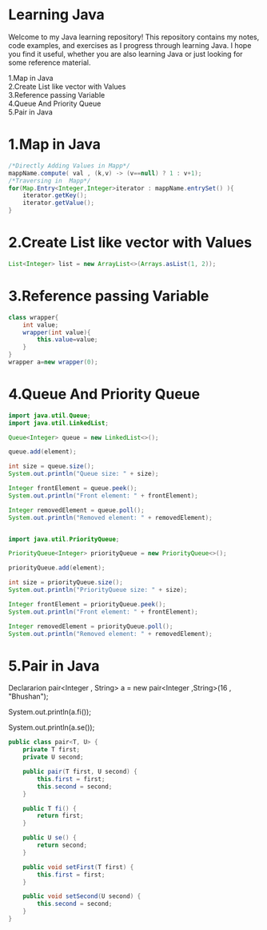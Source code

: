 # Learning Java

Welcome to my Java learning repository! This repository contains my notes, code examples, and exercises as I progress through learning Java.
I hope you find it useful, whether you are also learning Java or just looking for some reference material.


1.Map in Java<br>
2.Create List like vector with Values<br>
3.Reference passing Variable<br>
4.Queue And Priority Queue<br>
5.Pair in Java


# 1.Map in Java
```java
/*Directly Adding Values in Mapp*/
mappName.compute( val , (k,v) -> (v==null) ? 1 : v+1);
/*Traversing in  Mapp*/
for(Map.Entry<Integer,Integer>iterator : mappName.entrySet() ){
    iterator.getKey();
    iterator.getValue();
}
```

# 2.Create List like vector with Values
```java
List<Integer> list = new ArrayList<>(Arrays.asList(1, 2));
```
# 3.Reference passing Variable
```java
class wrapper{
    int value;
    wrapper(int value){
        this.value=value;
    }
}
wrapper a=new wrapper(0);
```

# 4.Queue And Priority Queue

```java
import java.util.Queue;
import java.util.LinkedList;

Queue<Integer> queue = new LinkedList<>();

queue.add(element);

int size = queue.size();
System.out.println("Queue size: " + size);

Integer frontElement = queue.peek();
System.out.println("Front element: " + frontElement);

Integer removedElement = queue.poll();
System.out.println("Removed element: " + removedElement);


import java.util.PriorityQueue;

PriorityQueue<Integer> priorityQueue = new PriorityQueue<>();

priorityQueue.add(element);

int size = priorityQueue.size();
System.out.println("PriorityQueue size: " + size);

Integer frontElement = priorityQueue.peek();
System.out.println("Front element: " + frontElement);

Integer removedElement = priorityQueue.poll();
System.out.println("Removed element: " + removedElement);
```

# 5.Pair in Java
Declararion 
pair<Integer , String> a = new pair<Integer ,String>(16 , "Bhushan");

System.out.println(a.fi());

System.out.println(a.se());

```java
public class pair<T, U> {
    private T first;
    private U second;

    public pair(T first, U second) {
        this.first = first;
        this.second = second;
    }

    public T fi() {
        return first;
    }

    public U se() {
        return second;
    }

    public void setFirst(T first) {
        this.first = first;
    }

    public void setSecond(U second) {
        this.second = second;
    }
}
```
